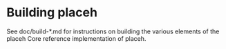 Building placeh
================

See doc/build-*.md for instructions on building the various
elements of the placeh Core reference implementation of placeh.
